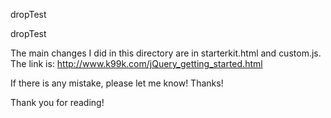 dropTest

dropTest


The main changes I did in this directory are in starterkit.html and custom.js. 
The link is: http://www.k99k.com/jQuery_getting_started.html

If there is any mistake, please let me know! Thanks!

Thank you for reading!


